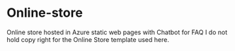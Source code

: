 # Online-store

Online store hosted in Azure static web pages with Chatbot for FAQ
I do not hold copy right for the Online Store template used here.
